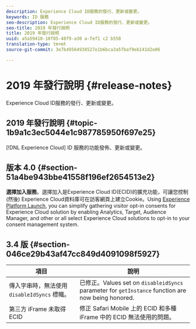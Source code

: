 ```yaml
---
description: Experience Cloud ID服務的發行、更新或變更。
keywords: ID 服務
seo-description: Experience Cloud ID服務的發行、更新或變更。
seo-title: 2019 年發行說明
title: 2019 年發行說明
uuid: a5a59410-10f85-48f9-a30 a-fef1 c2 b558
translation-type: tm+mt
source-git-commit: 3e7b49564938527e1b6bca3a5fbaf9eb141d2e06

---
```



# 2019 年發行說明 {#release-notes}

Experience Cloud ID服務的發行、更新或變更。

## 2019 年發行說明 {#topic-1b9a1c3ec5044e1c987785950f697e25}

[!DNL Experience Cloud] ID 服務的功能發佈、更新或變更。

## 版本 4.0 {#section-51a4be943bbe41558f196ef2654513e2}

**選擇加入服務**。選擇加入是Experience Cloud ID(ECID)的擴充功能，可讓您控制(然後) Experience Cloud資料庫可在訪客網頁上建立Cookie。Using [Experience Platform Launch](https://docs.adobelaunch.com/), you can simplify gathering visitor opt-in consents for Experience Cloud solution by enabling Analytics, Target, Audience Manager, and other or all select Experience Cloud solutions to opt-in to your consent management system.

## 3.4 版 {#section-046ce29b43af47cc849d4091098f5927}

| 項目 | 說明 |
|---|---|
| 傳入字串時，無法使用 `disableIdSyncs` 標幟。 | 已修正。Values set on `disableidSyncs` parameter for `getInstance` function are now being honored. |
| 第三方 iFrame 未取得 ECID | 修正 Safari Mobile 上的 ECID 和多種 iFrame 中的 ECID 無法使用的問題。 |

